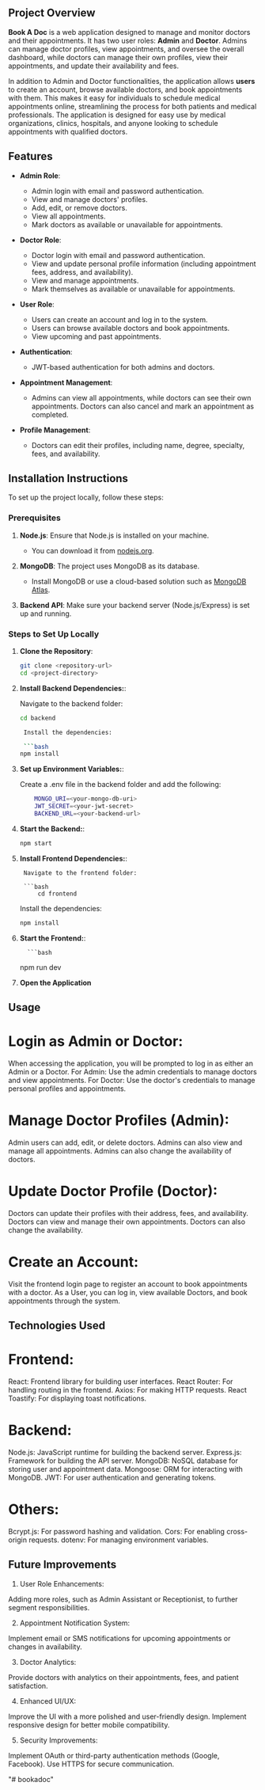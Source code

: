 ## Project Overview

**Book A Doc** is a web application designed to manage and monitor doctors and their appointments. It has two user roles: **Admin** and **Doctor**. Admins can manage doctor profiles, view appointments, and oversee the overall dashboard, while doctors can manage their own profiles, view their appointments, and update their availability and fees.

In addition to Admin and Doctor functionalities, the application allows **users** to create an account, browse available doctors, and book appointments with them. This makes it easy for individuals to schedule medical appointments online, streamlining the process for both patients and medical professionals. The application is designed for easy use by medical organizations, clinics, hospitals, and anyone looking to schedule appointments with qualified doctors.


## Features

- **Admin Role**:
  - Admin login with email and password authentication.
  - View and manage doctors' profiles.
  - Add, edit, or remove doctors.
  - View all appointments.
  - Mark doctors as available or unavailable for appointments.
  
- **Doctor Role**:
  - Doctor login with email and password authentication.
  - View and update personal profile information (including appointment fees, address, and availability).
  - View and manage appointments.
  - Mark themselves as available or unavailable for appointments.

- **User Role**:
  - Users can create an account and log in to the system.
  - Users can browse available doctors and book appointments.
  - View upcoming and past appointments.

- **Authentication**:
  - JWT-based authentication for both admins and doctors.
  
- **Appointment Management**:
  - Admins can view all appointments, while doctors can see their own appointments. Doctors can also cancel and mark an appointment as completed.
  
- **Profile Management**:
  - Doctors can edit their profiles, including name, degree, specialty, fees, and availability.

## Installation Instructions

To set up the project locally, follow these steps:

### Prerequisites

1. **Node.js**: Ensure that Node.js is installed on your machine.
   - You can download it from [nodejs.org](https://nodejs.org/).
   
2. **MongoDB**: The project uses MongoDB as its database.
   - Install MongoDB or use a cloud-based solution such as [MongoDB Atlas](https://www.mongodb.com/cloud/atlas).

3. **Backend API**: Make sure your backend server (Node.js/Express) is set up and running.

### Steps to Set Up Locally

1. **Clone the Repository**:
   ```bash
   git clone <repository-url>
   cd <project-directory>

2. **Install Backend Dependencies:**:
   
   Navigate to the backend folder:
   
   ```bash
   cd backend

    Install the dependencies:

    ```bash
   npm install

3. **Set up Environment Variables:**:

    Create a .env file in the backend folder and add the following:

    ```bash
        MONGO_URI=<your-mongo-db-uri>
        JWT_SECRET=<your-jwt-secret>
        BACKEND_URL=<your-backend-url>


4. **Start the Backend:**:

    ```bash
    npm start

5. **Install Frontend Dependencies:**:

        Navigate to the frontend folder:

        ```bash
            cd frontend

    Install the dependencies:

    ```bash
   npm install

6. **Start the Frontend:**:

         ```bash
   npm run dev

7. **Open the Application**


## Usage
# Login as Admin or Doctor:

When accessing the application, you will be prompted to log in as either an Admin or a Doctor.
For Admin: Use the admin credentials to manage doctors and view appointments.
For Doctor: Use the doctor's credentials to manage personal profiles and appointments.

# Manage Doctor Profiles (Admin):

Admin users can add, edit, or delete doctors.
Admins can also view and manage all appointments.
Admins can also change the availability of doctors.

# Update Doctor Profile (Doctor):

Doctors can update their profiles with their address, fees, and availability.
Doctors can view and manage their own appointments.
Doctors can also change the availability.

# Create an Account:

Visit the frontend login page to register an account to book appointments with a doctor. As a User, you can log in, view available Doctors, and book appointments through the system.


## Technologies Used

# Frontend:
React: Frontend library for building user interfaces.
React Router: For handling routing in the frontend.
Axios: For making HTTP requests.
React Toastify: For displaying toast notifications.

# Backend:

Node.js: JavaScript runtime for building the backend server.
Express.js: Framework for building the API server.
MongoDB: NoSQL database for storing user and appointment data.
Mongoose: ORM for interacting with MongoDB.
JWT: For user authentication and generating tokens.

# Others:

Bcrypt.js: For password hashing and validation.
Cors: For enabling cross-origin requests.
dotenv: For managing environment variables.

## Future Improvements

1. User Role Enhancements:

Adding more roles, such as Admin Assistant or Receptionist, to further segment responsibilities.

2. Appointment Notification System:

Implement email or SMS notifications for upcoming appointments or changes in availability.

3. Doctor Analytics:

Provide doctors with analytics on their appointments, fees, and patient satisfaction.

4. Enhanced UI/UX:

Improve the UI with a more polished and user-friendly design.
Implement responsive design for better mobile compatibility.

5. Security Improvements:

Implement OAuth or third-party authentication methods (Google, Facebook).
Use HTTPS for secure communication.

"# bookadoc" 
